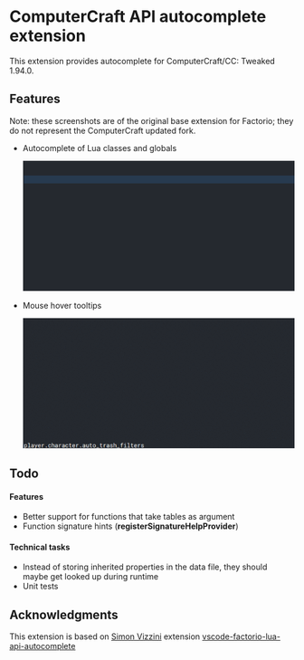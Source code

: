 # ComputerCraft API autocomplete extension
This extension provides autocomplete for ComputerCraft/CC: Tweaked 1.94.0.

## Features

Note: these screenshots are of the original base extension for Factorio; they do not represent the ComputerCraft updated fork.

- Autocomplete of Lua classes and globals

  ![autocomplete](images/autocomplete.gif)

- Mouse hover tooltips

  ![tooltips](images/tooltips.gif)


## Todo

#### Features
- Better support for functions that take tables as argument
- Function signature hints (**registerSignatureHelpProvider**)

#### Technical tasks
- Instead of storing inherited properties in the data file, they should maybe get looked up during runtime
- Unit tests

## Acknowledgments
This extension is based on [Simon Vizzini](https://github.com/simonvizzini) extension [vscode-factorio-lua-api-autocomplete](https://github.com/simonvizzini/vscode-factorio-lua-api-autocomplete)
